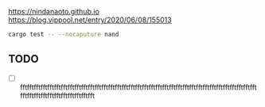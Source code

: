 https://nindanaoto.github.io
https://blog.vippool.net/entry/2020/06/08/155013

```sh
cargo test -- --nocaputure nand
```

## TODO
- [ ] fftfftfftfftfftfftfftfftfftfftfftfftfftfftfftfftfftfftfftfftfftfftfftfftfftfftfftfftfftfftfftfftfftfftfftfftfftfftfftfftfftfftfftfftfftfft
